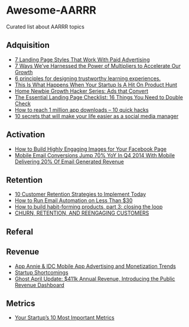 # Awesome-AARRR
Curated list about AARRR topics

## Adquisition
 - [7 Landing Page Styles That Work With Paid Advertising](http://www.adbeat.com/blog/7-landing-page-styles-that-work-with-paid-advertising)
 - [7 Ways We’ve Harnessed the Power of Multipliers to Accelerate Our Growth](https://www.groovehq.com/blog/business-growth-multipliers)
 - [6 principles for designing trustworthy learning experiences.](https://medium.com/@manicho/6-principles-for-designing-delightful-learning-experiences-d93dc534881d)
 - [This Is What Happens When Your Startup Is A Hit On Product Hunt](http://www.fastcolabs.com/3039025/this-is-what-happens-when-your-startup-is-a-hit-on-product-hunt)
 - [Home
Newbie Growth Hacker Series: Ads that Convert](http://blog.crazyegg.com/2014/10/31/newbie-growth-hacker-series-ads/)
 - [The Essential Landing Page Checklist: 16 Things You Need to Double Check](http://blog.hubspot.com/marketing/landing-page-checklist)
 - [How to reach 1 million app downloads – 10 quick hacks
](http://yourstory.com/2015/05/10-quick-hacks/)
 - [10 secrets that will make your life easier as a social media manager](http://thenextweb.com/socialmedia/2015/05/31/10-secrets-that-will-make-your-life-easier-as-a-social-media-manager/)

## Activation
 - [How to Build Highly Engaging Images for Your Facebook Page](http://www.digitalmarketer.com/engaging-images-facebook-page)
 - [Mobile Email Conversions Jump 70% YoY In Q4 2014 With Mobile Delivering 20% Of Email Generated Revenue](http://marketingland.com/mobile-email-conversions-jump-70-yoy-in-q4-2014-with-mobile-delivering-20-of-email-generated-revenue-report-123373)

## Retention

- [10 Customer Retention Strategies to Implement Today](https://www.groovehq.com/support/customer-retention-strategies)
- [How to Run Email Automation on Less Than $30](http://www.matthewbarby.com/email-automation/)
- [How to build habit-forming products, part 3: closing the loop](http://blog.invisionapp.com/how-to-build-habit-forming-products-part-3-closing-the-loop/)
- [CHURN, RETENTION, AND REENGAGING CUSTOMERS](http://blog.intercom.io/churn-retention-and-reengaging-customers/)

## Referal

## Revenue
 - [App Annie & IDC Mobile App Advertising and Monetization Trends](http://blog.appannie.com/mobile-app-advertising-and-monetization-trends-2013-2018)
 - [Startup Shortcomings](https://www.groovehq.com/support/startup-shortcomings)
 - [Ghost April Update: $411k Annual Revenue, Introducing the Public Revenue Dashboard](http://blog.ghost.org/april-2015-update/)

## Metrics
 - [Your Startup’s 10 Most Important Metrics](http://tomtunguz.com/your-startups-10-most-important-metrics/)

